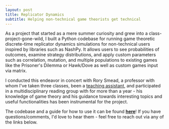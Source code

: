 ```yaml
---
layout: post
title: Replicator Dynamics
subtitle: Helping non-technical game theorists get technical
---
```

As a project that started as a mere summer curiosity and grew into a class-project-gone-wild, I built a Python codebase for running  game theoretic discrete-time replicator dynamics simulations for non-technical users inspired by libraries such as NashPy. It allows users to see probabilities of outcomes, examine strategy distributions, and apply custom parameters such as correlation, mutation, and multiple populations to existing games like the Prisoner's Dilemma or Hawk/Dove as well as custom games input via matrix. 

I conducted this endeavor in concert with Rory Smead, a professor with whom I've taken three classes, been a <a href="/pages/ta/">teaching assistant</a>, and participated in a multidisciplinary reading group with for more than a year - his knowledge of game theory and his guidance towards interesting topics and useful functionalities has been instrumental for the project. 

The codebase and a guide for how to use it can be found <a href="https://github.com/lukecurrier/GameTheory" target="blank">**here**</a>! If you have questions/comments, I'd love to hear them - feel free to reach out via any of the links below.
